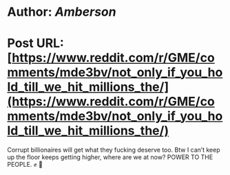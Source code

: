 # Author: _Amberson_
# Post URL: [https://www.reddit.com/r/GME/comments/mde3bv/not_only_if_you_hold_till_we_hit_millions_the/](https://www.reddit.com/r/GME/comments/mde3bv/not_only_if_you_hold_till_we_hit_millions_the/)


Corrupt billionaires will get what they fucking deserve too. Btw I can’t keep up the floor keeps getting higher, where are we at now? 
POWER TO THE PEOPLE. ✊ 🦍
